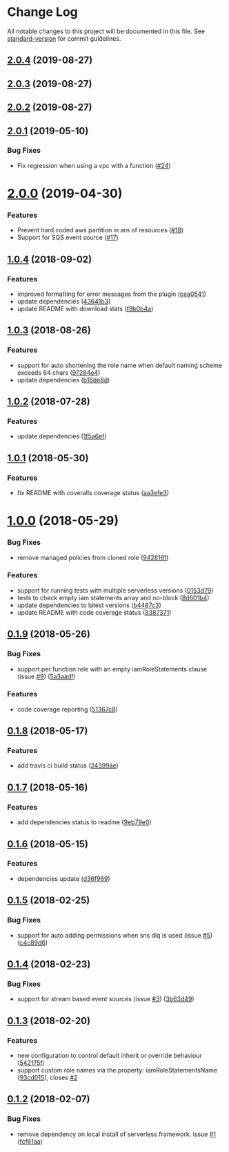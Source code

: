# Change Log

All notable changes to this project will be documented in this file. See [standard-version](https://github.com/conventional-changelog/standard-version) for commit guidelines.

<a name="2.0.4"></a>
## [2.0.4](https://github.com/functionalone/serverless-iam-roles-per-function/compare/v2.0.3...v2.0.4) (2019-08-27)



<a name="2.0.3"></a>
## [2.0.3](https://github.com/functionalone/serverless-iam-roles-per-function/compare/v2.0.1...v2.0.3) (2019-08-27)



<a name="2.0.2"></a>
## [2.0.2](https://github.com/functionalone/serverless-iam-roles-per-function/compare/v2.0.1...v2.0.2) (2019-08-27)



<a name="2.0.1"></a>
## [2.0.1](https://github.com/functionalone/serverless-iam-roles-per-function/compare/v2.0.0...v2.0.1) (2019-05-10)


### Bug Fixes
* Fix regression when using a vpc with a function ([#24](https://github.com/functionalone/serverless-iam-roles-per-function/issues/24))


<a name="2.0.0"></a>
# [2.0.0](https://github.com/functionalone/serverless-iam-roles-per-function/compare/v1.0.4...v2.0.0) (2019-04-30)


### Features
* Prevent hard coded aws partition in arn of resources ([#18](https://github.com/functionalone/serverless-iam-roles-per-function/issues/18))
* Support for SQS event source ([#17](https://github.com/functionalone/serverless-iam-roles-per-function/issues/17))

<a name="1.0.4"></a>
## [1.0.4](https://github.com/functionalone/serverless-iam-roles-per-function/compare/v1.0.3...v1.0.4) (2018-09-02)


### Features

* improved formatting for error messages from the plugin ([cea0541](https://github.com/functionalone/serverless-iam-roles-per-function/commit/cea0541))
* update dependencies ([43641b3](https://github.com/functionalone/serverless-iam-roles-per-function/commit/43641b3))
* update README with download stats ([f9b0b4a](https://github.com/functionalone/serverless-iam-roles-per-function/commit/f9b0b4a))



<a name="1.0.3"></a>
## [1.0.3](https://github.com/functionalone/serverless-iam-roles-per-function/compare/v1.0.2...v1.0.3) (2018-08-26)


### Features

* support for auto shortening the role name when default naming scheme exceeds 64 chars ([97284e4](https://github.com/functionalone/serverless-iam-roles-per-function/commit/97284e4))
* update dependencies ([b16de8d](https://github.com/functionalone/serverless-iam-roles-per-function/commit/b16de8d))



<a name="1.0.2"></a>
## [1.0.2](https://github.com/functionalone/serverless-iam-roles-per-function/compare/v1.0.1...v1.0.2) (2018-07-28)


### Features

* update dependencies ([1f5a6ef](https://github.com/functionalone/serverless-iam-roles-per-function/commit/1f5a6ef))



<a name="1.0.1"></a>
## [1.0.1](https://github.com/functionalone/serverless-iam-roles-per-function/compare/v1.0.0...v1.0.1) (2018-05-30)


### Features

* fix README with coveralls coverage status ([aa3efe3](https://github.com/functionalone/serverless-iam-roles-per-function/commit/aa3efe3))



<a name="1.0.0"></a>
# [1.0.0](https://github.com/functionalone/serverless-iam-roles-per-function/compare/v0.1.9...v1.0.0) (2018-05-29)


### Bug Fixes

* remove managed policies from cloned role ([942816f](https://github.com/functionalone/serverless-iam-roles-per-function/commit/942816f))


### Features

* support for running tests with multiple serverless versions ([0153d79](https://github.com/functionalone/serverless-iam-roles-per-function/commit/0153d79))
* tests to check empty iam statements array and no-block ([8d601b4](https://github.com/functionalone/serverless-iam-roles-per-function/commit/8d601b4))
* update dependencies to latest versions ([b4487c3](https://github.com/functionalone/serverless-iam-roles-per-function/commit/b4487c3))
* update README with code coverage status ([8387371](https://github.com/functionalone/serverless-iam-roles-per-function/commit/8387371))



<a name="0.1.9"></a>
## [0.1.9](https://github.com/functionalone/serverless-iam-roles-per-function/compare/v0.1.8...v0.1.9) (2018-05-26)


### Bug Fixes

* support per function role with an empty iamRoleStatements clause (issue [#9](https://github.com/functionalone/serverless-iam-roles-per-function/issues/9)) ([5a3aadf](https://github.com/functionalone/serverless-iam-roles-per-function/commit/5a3aadf))


### Features

* code coverage reporting ([51367c8](https://github.com/functionalone/serverless-iam-roles-per-function/commit/51367c8))



<a name="0.1.8"></a>
## [0.1.8](https://github.com/functionalone/serverless-iam-roles-per-function/compare/v0.1.7...v0.1.8) (2018-05-17)


### Features

* add travis ci build status ([24399ae](https://github.com/functionalone/serverless-iam-roles-per-function/commit/24399ae))



<a name="0.1.7"></a>
## [0.1.7](https://github.com/functionalone/serverless-iam-roles-per-function/compare/v0.1.6...v0.1.7) (2018-05-16)


### Features

* add dependencies status to readme ([9eb79e0](https://github.com/functionalone/serverless-iam-roles-per-function/commit/9eb79e0))



<a name="0.1.6"></a>
## [0.1.6](https://github.com/functionalone/serverless-iam-roles-per-function/compare/v0.1.5...v0.1.6) (2018-05-15)


### Features

* dependencies update ([d36f969](https://github.com/functionalone/serverless-iam-roles-per-function/commit/d36f969))



<a name="0.1.5"></a>
## [0.1.5](https://github.com/functionalone/serverless-iam-roles-per-function/compare/v0.1.4...v0.1.5) (2018-02-25)


### Bug Fixes

* support for auto adding permissions when sns dlq is used (issue [#5](https://github.com/functionalone/serverless-iam-roles-per-function/issues/5)) ([c4c89d6](https://github.com/functionalone/serverless-iam-roles-per-function/commit/c4c89d6))



<a name="0.1.4"></a>
## [0.1.4](https://github.com/functionalone/serverless-iam-roles-per-function/compare/v0.1.3...v0.1.4) (2018-02-23)


### Bug Fixes

* support for stream based event sources (issue [#3](https://github.com/functionalone/serverless-iam-roles-per-function/issues/3)) ([3b63d49](https://github.com/functionalone/serverless-iam-roles-per-function/commit/3b63d49))



<a name="0.1.3"></a>
## [0.1.3](https://github.com/functionalone/serverless-iam-roles-per-function/compare/v0.1.2...v0.1.3) (2018-02-20)


### Features

* new configuration to control default inherit or override behaviour ([542175f](https://github.com/functionalone/serverless-iam-roles-per-function/commit/542175f))
* support custom role names via the property: iamRoleStatementsName ([93cd015](https://github.com/functionalone/serverless-iam-roles-per-function/commit/93cd015)), closes [#2](https://github.com/functionalone/serverless-iam-roles-per-function/issues/2)



<a name="0.1.2"></a>
## [0.1.2](https://github.com/functionalone/serverless-iam-roles-per-function/compare/v0.1.1...v0.1.2) (2018-02-07)


### Bug Fixes

* remove dependency on local install of serverless framework. issue [#1](https://github.com/functionalone/serverless-iam-roles-per-function/issues/1) ([fcf61aa](https://github.com/functionalone/serverless-iam-roles-per-function/commit/fcf61aa))

